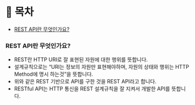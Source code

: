 # 💬 목차

- [REST API란 무엇인가요?](#rest-api란-무엇인가요?)

### REST API란 무엇인가요?

- REST란 HTTP URI로 잘 표현된 자원에 대한 행위를 뜻합니다.
- 설계규칙으로는 “URI는 정보의 자원만 표현해야하며, 자원의 상태와 행위는 HTTP Method에 명시 하는것”을 뜻합니다.
- 위와 같은 REST 기반으로 API를 구한 것을 REST API라고 합니다.
- RESTful API는 HTTP 통신을 REST 설계규칙을 잘 지켜서 개발한 API를 뜻합니다.